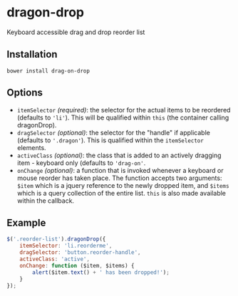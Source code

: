 # dragon-drop
Keyboard accessible drag and drop reorder list

## Installation
`bower install drag-on-drop`

## Options
- `itemSelector` _(required)_: the selector for the actual items to be reordered (defaults to `'li'`).  This will be qualified within `this` (the container calling dragonDrop).
- `dragSelector` _(optional)_: the selector for the "handle" if applicable (defaults to `'.dragon'`). This is qualified within the `itemSelector` elements.
- `activeClass` _(optional)_: the class that is added to an actively dragging item - keyboard only (defaults to `'drag-on'`.
- `onChange` _(optional)_: a function that is invoked whenever a keyboard or mouse reorder has taken place.  The function accepts two arguments: `$item` which is a jquery reference to the newly dropped item, and `$items` which is a query collection of the entire list. `this` is also made available within the callback.

## Example
```js
$('.reorder-list').dragonDrop({
	itemSelector: 'li.reorderme',
	dragSelector: 'button.reorder-handle',
	activeClass: 'active',
	onChange: function ($item, $items) {
		alert($item.text() + ' has been dropped!');
	}
});
```